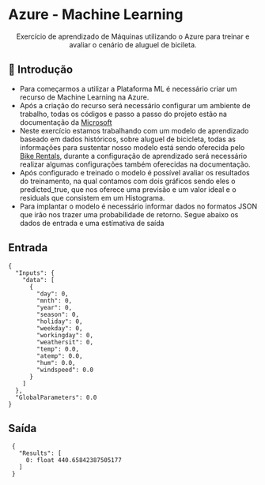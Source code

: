 <h1>Azure - Machine Learning</h1>
<p align="center">
Exercício de aprendizado de Máquinas utilizando o Azure para treinar e avaliar o cenário de aluguel de bicileta.
</p>

## 📎 Introdução

- Para começarmos a utilizar a Plataforma ML é necessário criar um recurso de Machine Learning na Azure.
- Após a criação do recurso será necessário configurar um ambiente de trabalho, todas os códigos e passo a passo do projeto estão na documentação da <a href="https://microsoftlearning.github.io/mslearn-ai-fundamentals/Instructions/Labs/01-machine-learning.html">Microsoft</a>
- Neste exercício estamos trabalhando com um modelo de aprendizado baseado em dados históricos, sobre aluguel de bicicleta, todas as informações para sustentar nosso modelo está sendo oferecida pelo <a href="https://aka.ms/bike-rentals">Bike Rentals</a>, durante a configuração de aprendizado será necessário realizar algumas configurações também oferecidas na documentação.
- Após configurado e treinado o modelo é possível avaliar os resultados do treinamento, na qual contamos com dois gráficos sendo eles o predicted_true, que nos oferece uma previsão e um valor ideal e o residuals que consistem em um Histograma.
- Para implantar o modelo é necessário informar dados no formatos JSON que irão nos trazer uma probabilidade de retorno. Segue abaixo os dados de entrada e uma estímativa de saída

## Entrada

```
{
  "Inputs": {
    "data": [
      {
        "day": 0,
        "mnth": 0,
        "year": 0,
        "season": 0,
        "holiday": 0,
        "weekday": 0,
        "workingday": 0,
        "weathersit": 0,
        "temp": 0.0,
        "atemp": 0.0,
        "hum": 0.0,
        "windspeed": 0.0
      }
    ]
  },
  "GlobalParameters": 0.0
}
```

## Saída

```
 {
   "Results": [
     0: float 440.65842387505177
   ]
 }
```